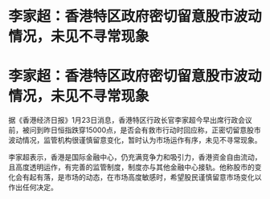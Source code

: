 # 李家超：香港特区政府密切留意股市波动情况，未见不寻常现象

# 李家超：香港特区政府密切留意股市波动情况，未见不寻常现象

据《香港经济日报》1月23日消息，香港特区行政长官李家超今早出席行政会议前，被问到昨日恒指跌穿15000点，是否会有救市行动时回应称，正密切留意股市波动情况，监管机构很谨慎留意变化，暂时认为市场运作有序，未见不寻常现象。

李家超表示，香港是国际金融中心，仍充满竞争力和吸引力，香港资金自由流动，且高度透明运作，有完善的监管制度，制度亦与其他金融中心接轨。他称股市的变化会有起有落，是市场的动态，在市场高度敏感时，希望股民谨慎留意市场变化以作出任何决定。

